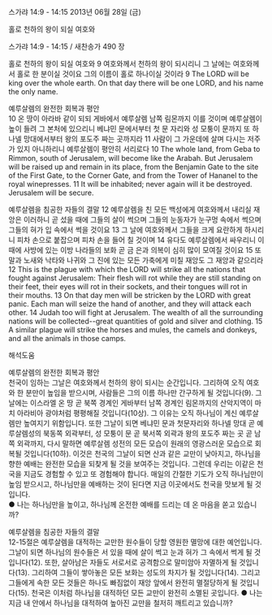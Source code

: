 스가랴 14:9 - 14:15 
2013년 06월 28일 (금)

홀로 천하의 왕이 되실 여호와



스가랴 14:9 - 14:15 / 새찬송가 490 장


홀로 천하의 왕이 되실 여호와 
9 여호와께서 천하의 왕이 되시리니 그 날에는 여호와께서 홀로 한 분이실 것이요 그의 이름이 홀로 하나이실 것이라
9 The LORD will be king over the whole earth. On that day there will be one LORD, and his name the only name.   

예루살렘의 완전한 회복과 평안  
10 온 땅이 아라바 같이 되되 게바에서 예루살렘 남쪽 림몬까지 이를 것이며 예루살렘이 높이 들려 그 본처에 있으리니 베냐민 문에서부터 첫 문 자리와 성 모퉁이 문까지 또 하나넬 망대에서부터 왕의 포도주 짜는 곳까지라 11 사람이 그 가운데에 살며 다시는 저주가 있지 아니하리니 예루살렘이 평안히 서리로다
10 The whole land, from Geba to Rimmon, south of Jerusalem, will become like the Arabah. But Jerusalem will be raised up and remain in its place, from the Benjamin Gate to the site of the First Gate, to the Corner Gate, and from the Tower of Hananel to the royal winepresses. 11 It will be inhabited; never again will it be destroyed. Jerusalem will be secure.   

예루살렘을 침공한 자들의 결말 
12 예루살렘을 친 모든 백성에게 여호와께서 내리실 재앙은 이러하니 곧 섰을 때에 그들의 살이 썩으며 그들의 눈동자가 눈구멍 속에서 썩으며 그들의 혀가 입 속에서 썩을 것이요 13 그 날에 여호와께서 그들을 크게 요란하게 하시리니 피차 손으로 붙잡으며 피차 손을 들어 칠 것이며 14 유다도 예루살렘에서 싸우리니 이 때에 사방에 있는 이방 나라들의 보화 곧 금 은과 의복이 심히 많이 모여질 것이요 15 또 말과 노새와 낙타와 나귀와 그 진에 있는 모든 가축에게 미칠 재앙도 그 재앙과 같으리라
12 This is the plague with which the LORD will strike all the nations that fought against Jerusalem: Their flesh will rot while they are still standing on their feet, their eyes will rot in their sockets, and their tongues will rot in their mouths. 13 On that day men will be stricken by the LORD with great panic. Each man will seize the hand of another, and they will attack each other. 14 Judah too will fight at Jerusalem. The wealth of all the surrounding nations will be collected--great quantities of gold and silver and clothing. 15 A similar plague will strike the horses and mules, the camels and donkeys, and all the animals in those camps.

해석도움





예루살렘의 완전한 회복과 평안  
천국이 임하는 그날은 여호와께서 천하의 왕이 되시는 순간입니다. 그리하여 오직 여호와 한 분만이 높임을 받으시며, 사람들은 그의 이름 하나만 간구하게 될 것입니다(9). 그날에는 이스라엘 온 땅 곧 북쪽 경계인 게바부터 남쪽 경계인 림몬까지의 산악지역이 마치 아라비아 광야처럼 평평해질 것입니다(10상). 그 이유는 오직 하나님이 계신 예루살렘만 높여지기 위함입니다. 또한 그날이 되면 베냐민 문과 첫문자리와 하나넬 망대 곧 예루살렘성의 북동쪽 외곽부터, 성 모퉁이 문 곧 북서쪽 외곽과 왕의 포도주 짜는 곳 곧 남쪽 외곽까지, 다시 말하면 예루살렘 성전의 모든 모습이 원래의 영광스러운 모습으로 회복될 것입니다(10하). 이것은 천국의 그날이 되면 산과 같은 교만이 낮아지고, 하나님을 향한 예배는 완전한 모습을 되찾게 될 것을 보여주는 것입니다. 그런데 우리는 이같은 천국을 지금도 경험할 수 있고 또 경험해야 합니다. 매일의 간절한 기도가 오직 하나님만이 높임 받으시고, 하나님만을 예배하는 것이 된다면 지금 이곳에서도 천국을 맛보게 될 것입니다.  
● 나는 하나님만을 높이고, 하나님께 온전한 예배를 드리는 데 온 마음을 쏟고 있습니까?  

예루살렘을 침공한 자들의 결말  
12-15절은 예루살렘을 대적하는 교만한 원수들이 당할 영원한 멸망에 대한 예언입니다. 그날이 되면 하나님의 원수들은 서 있을 때에 살이 썩고 눈과 혀가 그 속에서 썩게 될 것입니다(12). 또한, 살아남은 자들도 서로서로 공격함으로 말미암아 자멸하게 될 것입니다(13). 그리하여 그들이 쌓아놓은 모든 보화는 성도의 차지가 될 것입니다(14). 그리고 그들에게 속한 모든 것들은 하나도 빠짐없이 재앙 앞에서 완전히 멸절당하게 될 것입니다(15). 천국은 이처럼 하나님을 대적하던 모든 교만이 완전히 소멸된 곳입니다.
● 나는 지금 내 안에서 하나님을 대적하여 높아진 교만을 철저히 깨트리고 있습니까?